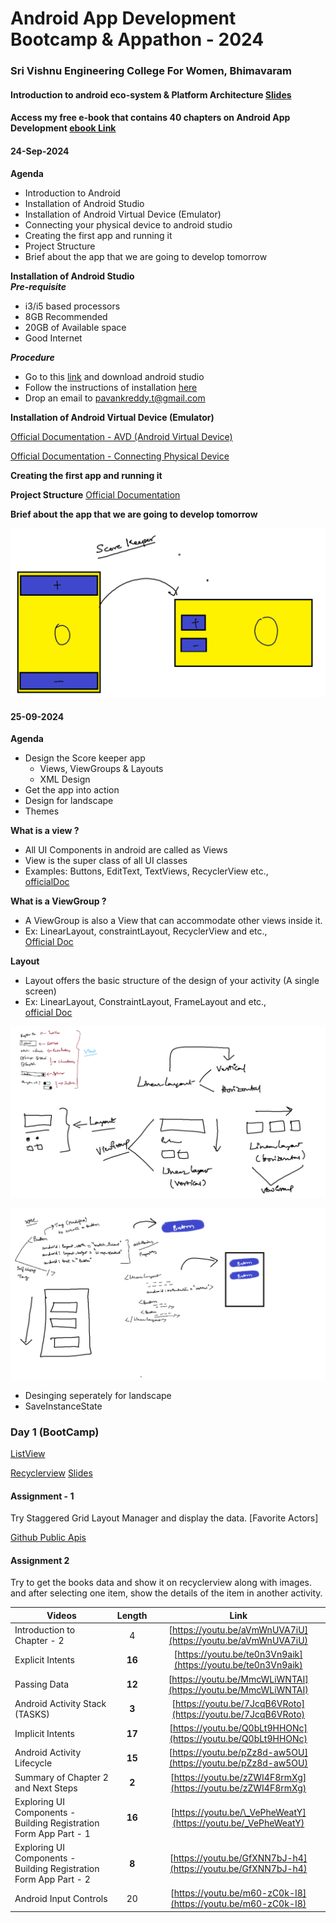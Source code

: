 # Android App Development Bootcamp & Appathon - 2024
### Sri Vishnu Engineering College For Women, Bhimavaram


#### Introduction to android eco-system & Platform Architecture [Slides](https://docs.google.com/presentation/d/1OYM4unFukbCV9q1NBmmm2ODbx1mU-Smjuo4Re6SNSTs/edit#slide=id.g116d7d9d49_3_13)

#### Access my free e-book that contains 40 chapters on Android App Development [ebook Link](https://android-app-development-documentation.readthedocs.io/en/latest/)

#### 24-Sep-2024
**Agenda**
- Introduction to Android
- Installation of Android Studio
- Installation of Android Virtual Device (Emulator)
- Connecting your physical device to android studio
- Creating the first app and running it
- Project Structure
- Brief about the app that we are going to develop tomorrow

**Installation of Android Studio**  
***Pre-requisite***
- i3/i5 based processors
- 8GB Recommended
- 20GB of Available space
- Good Internet

***Procedure***
- Go to this [link](https://developer.android.com/studio) and download android studio
- Follow the instructions of installation [here](https://developer.android.com/studio/install)
- Drop an email to [pavankreddy.t@gmail.com](pavankreddy.t@gmail.com)
  
**Installation of Android Virtual Device (Emulator)**

[Official Documentation - AVD (Android Virtual Device)](https://developer.android.com/studio/run/managing-avds)

[Official Documentation - Connecting Physical Device](https://developer.android.com/studio/run/device)

**Creating the first app and running it**  

**Project Structure**
[Official Documentation](https://developer.android.com/studio/projects)

**Brief about the app that we are going to develop tomorrow**

![Scorekeeper](/scorekeeper.png)

#### 25-09-2024
**Agenda**
- Design the Score keeper app
  - Views, ViewGroups & Layouts
  - XML Design
- Get the app into action
- Design for landscape
- Themes

**What is a view ?**
- All UI Components in android are called as Views
- View is the super class of all UI classes
- Examples: Buttons, EditText, TextViews, RecyclerView etc.,  
[officialDoc](https://developer.android.com/reference/android/view/View)   

**What is a ViewGroup ?**
- A ViewGroup is also a View that can accommodate other views inside it. 
- Ex: LinearLayout, constraintLayout, RecyclerView and etc.,  
[Official Doc](https://developer.android.com/reference/android/view/ViewGroup)  

**Layout**  
- Layout offers the basic structure of the design of your activity (A single screen)
- Ex: LinearLayout, ConstraintLayout, FrameLayout and etc.,  
[official Doc](https://developer.android.com/develop/ui/views/layout/declaring-layout)


![vvgl](/vvgl.png)

![vvgl2](/vvgl2.png)

- Desinging seperately for landscape 
- SaveInstanceState


### Day 1  (BootCamp)
[ListView](https://developer.android.com/reference/android/widget/ListView)

[Recyclerview](https://developer.android.com/develop/ui/views/layout/recyclerview)
[Slides](https://docs.google.com/presentation/d/1nFJqH0OSSZmjaycRzEGE6vvsm6jlxghQyoO15KKbkwc/edit#slide=id.p)

#### Assignment -  1 
Try Staggered Grid Layout Manager and display the data. [Favorite Actors]

[Github Public Apis](https://github.com/public-apis/public-apis)

#### Assignment 2
Try to get the books data and show it on recyclerview along with images. and after selecting one item, show the details of the item in another activity. 

|Videos|Length|Link
| ----- | :---: | :---: |
| Introduction to Chapter \- 2 | 4 | [https://youtu.be/aVmWnUVA7iU](https://youtu.be/aVmWnUVA7iU) |
| Explicit Intents | **16** | [https://youtu.be/te0n3Vn9aik](https://youtu.be/te0n3Vn9aik) |
| Passing Data | **12** | [https://youtu.be/MmcWLiWNTAI](https://youtu.be/MmcWLiWNTAI) |
| Android Activity Stack (TASKS) | **3** | [https://youtu.be/7JcqB6VRoto](https://youtu.be/7JcqB6VRoto) |
| Implicit Intents | **17** | [https://youtu.be/Q0bLt9HHONc](https://youtu.be/Q0bLt9HHONc) |
| Android Activity Lifecycle | **15** | [https://youtu.be/pZz8d-aw5OU](https://youtu.be/pZz8d-aw5OU) |
| Summary of Chapter 2 and Next Steps | **2** | [https://youtu.be/zZWI4F8rmXg](https://youtu.be/zZWI4F8rmXg) |
| Exploring UI Components \- Building Registration Form App Part \- 1 | **16** | [https://youtu.be/\_VePheWeatY](https://youtu.be/_VePheWeatY) |
| Exploring UI Components \- Building Registration Form App Part \- 2 | **8** | [https://youtu.be/GfXNN7bJ-h4](https://youtu.be/GfXNN7bJ-h4) |
| Android Input Controls | 20 | [https://youtu.be/m60-zC0k-I8](https://youtu.be/m60-zC0k-I8) |



